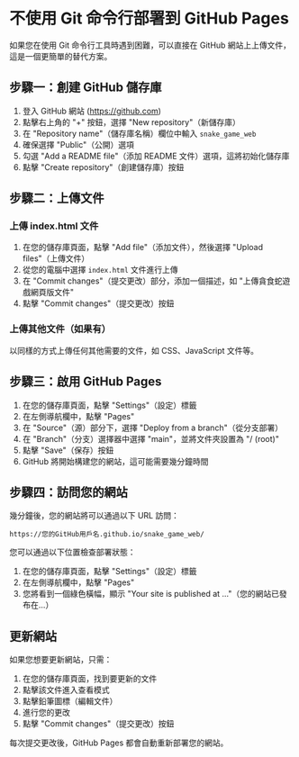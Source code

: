 # 不使用 Git 命令行部署到 GitHub Pages

如果您在使用 Git 命令行工具時遇到困難，可以直接在 GitHub 網站上上傳文件，這是一個更簡單的替代方案。

## 步驟一：創建 GitHub 儲存庫

1. 登入 GitHub 網站 (https://github.com)
2. 點擊右上角的 "+" 按鈕，選擇 "New repository"（新儲存庫）
3. 在 "Repository name"（儲存庫名稱）欄位中輸入 `snake_game_web`
4. 確保選擇 "Public"（公開）選項
5. 勾選 "Add a README file"（添加 README 文件）選項，這將初始化儲存庫
6. 點擊 "Create repository"（創建儲存庫）按鈕

## 步驟二：上傳文件

### 上傳 index.html 文件

1. 在您的儲存庫頁面，點擊 "Add file"（添加文件），然後選擇 "Upload files"（上傳文件）
2. 從您的電腦中選擇 `index.html` 文件進行上傳
3. 在 "Commit changes"（提交更改）部分，添加一個描述，如 "上傳貪食蛇遊戲網頁版文件"
4. 點擊 "Commit changes"（提交更改）按鈕

### 上傳其他文件（如果有）

以同樣的方式上傳任何其他需要的文件，如 CSS、JavaScript 文件等。

## 步驟三：啟用 GitHub Pages

1. 在您的儲存庫頁面，點擊 "Settings"（設定）標籤
2. 在左側導航欄中，點擊 "Pages"
3. 在 "Source"（源）部分下，選擇 "Deploy from a branch"（從分支部署）
4. 在 "Branch"（分支）選擇器中選擇 "main"，並將文件夾設置為 "/ (root)"
5. 點擊 "Save"（保存）按鈕
6. GitHub 將開始構建您的網站，這可能需要幾分鐘時間

## 步驟四：訪問您的網站

幾分鐘後，您的網站將可以通過以下 URL 訪問：

```
https://您的GitHub用戶名.github.io/snake_game_web/
```

您可以通過以下位置檢查部署狀態：

1. 在您的儲存庫頁面，點擊 "Settings"（設定）標籤
2. 在左側導航欄中，點擊 "Pages"
3. 您將看到一個綠色橫幅，顯示 "Your site is published at ..."（您的網站已發布在...）

## 更新網站

如果您想要更新網站，只需：

1. 在您的儲存庫頁面，找到要更新的文件
2. 點擊該文件進入查看模式
3. 點擊鉛筆圖標（編輯文件）
4. 進行您的更改
5. 點擊 "Commit changes"（提交更改）按鈕

每次提交更改後，GitHub Pages 都會自動重新部署您的網站。 